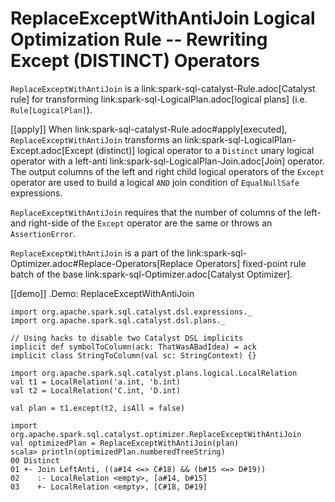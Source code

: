 # ReplaceExceptWithAntiJoin Logical Optimization Rule -- Rewriting Except (DISTINCT) Operators

`ReplaceExceptWithAntiJoin` is a link:spark-sql-catalyst-Rule.adoc[Catalyst rule] for transforming link:spark-sql-LogicalPlan.adoc[logical plans] (i.e. `Rule[LogicalPlan]`).

[[apply]]
When link:spark-sql-catalyst-Rule.adoc#apply[executed], `ReplaceExceptWithAntiJoin` transforms an link:spark-sql-LogicalPlan-Except.adoc[Except (distinct)] logical operator to a `Distinct` unary logical operator with a left-anti link:spark-sql-LogicalPlan-Join.adoc[Join] operator. The output columns of the left and right child logical operators of the `Except` operator are used to build a logical `AND` join condition of `EqualNullSafe` expressions.

`ReplaceExceptWithAntiJoin` requires that the number of columns of the left- and right-side of the `Except` operator are the same or throws an `AssertionError`.

`ReplaceExceptWithAntiJoin` is a part of the link:spark-sql-Optimizer.adoc#Replace-Operators[Replace Operators] fixed-point rule batch of the base link:spark-sql-Optimizer.adoc[Catalyst Optimizer].

[[demo]]
.Demo: ReplaceExceptWithAntiJoin
```
import org.apache.spark.sql.catalyst.dsl.expressions._
import org.apache.spark.sql.catalyst.dsl.plans._

// Using hacks to disable two Catalyst DSL implicits
implicit def symbolToColumn(ack: ThatWasABadIdea) = ack
implicit class StringToColumn(val sc: StringContext) {}

import org.apache.spark.sql.catalyst.plans.logical.LocalRelation
val t1 = LocalRelation('a.int, 'b.int)
val t2 = LocalRelation('C.int, 'D.int)

val plan = t1.except(t2, isAll = false)

import org.apache.spark.sql.catalyst.optimizer.ReplaceExceptWithAntiJoin
val optimizedPlan = ReplaceExceptWithAntiJoin(plan)
scala> println(optimizedPlan.numberedTreeString)
00 Distinct
01 +- Join LeftAnti, ((a#14 <=> C#18) && (b#15 <=> D#19))
02    :- LocalRelation <empty>, [a#14, b#15]
03    +- LocalRelation <empty>, [C#18, D#19]
```
